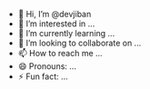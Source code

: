 - 👋 Hi, I’m @devjiban
- 👀 I’m interested in ...
- 🌱 I’m currently learning ...
- 💞️ I’m looking to collaborate on ...
- 📫 How to reach me ...
- 😄 Pronouns: ...
- ⚡ Fun fact: ...

<!---
devjiban/devjiban is a ✨ special ✨ repository because its `README.md` (this file) appears on your GitHub profile.
You can click the Preview link to take a look at your changes.
--->
